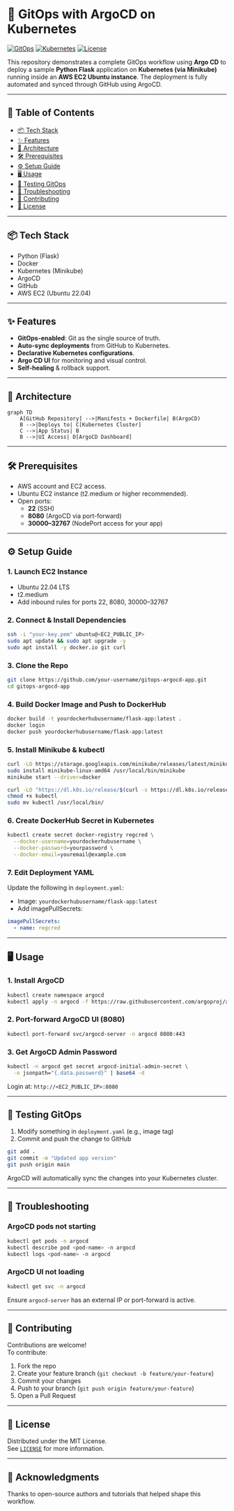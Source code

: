 # 🚀 GitOps with ArgoCD on Kubernetes

[![GitOps](https://img.shields.io/badge/GitOps-Enabled-brightgreen)](https://argoproj.github.io/argo-cd/)
[![Kubernetes](https://img.shields.io/badge/Kubernetes-v1.25+-blue)](https://kubernetes.io/)
[![License](https://img.shields.io/badge/License-MIT-green)](LICENSE)

This repository demonstrates a complete GitOps workflow using **Argo CD** to deploy a sample **Python Flask** application on **Kubernetes (via Minikube)** running inside an **AWS EC2 Ubuntu instance**. The deployment is fully automated and synced through GitHub using ArgoCD.

---

## 📌 Table of Contents

- [📦 Tech Stack](#-tech-stack)
- [✨ Features](#-features)
- [🧩 Architecture](#-architecture)
- [🛠 Prerequisites](#-prerequisites)
- [⚙️ Setup Guide](#-setup-guide)
- [🖥 Usage](#-usage)
- [🔄 Testing GitOps](#-testing-gitops)
- [🐛 Troubleshooting](#-troubleshooting)
- [🤝 Contributing](#-contributing)
- [📜 License](#-license)

---

## 📦 Tech Stack

- Python (Flask)
- Docker
- Kubernetes (Minikube)
- ArgoCD
- GitHub
- AWS EC2 (Ubuntu 22.04)

---

## ✨ Features

- **GitOps-enabled**: Git as the single source of truth.
- **Auto-sync deployments** from GitHub to Kubernetes.
- **Declarative Kubernetes configurations**.
- **Argo CD UI** for monitoring and visual control.
- **Self-healing** & rollback support.

---

## 🧩 Architecture

```mermaid
graph TD
    A[GitHub Repository] -->|Manifests + Dockerfile| B(ArgoCD)
    B -->|Deploys to| C[Kubernetes Cluster]
    C -->|App Status| B
    B -->|UI Access| D[ArgoCD Dashboard]
```

---

## 🛠 Prerequisites

- AWS account and EC2 access.
- Ubuntu EC2 instance (t2.medium or higher recommended).
- Open ports:
  - **22** (SSH)
  - **8080** (ArgoCD via port-forward)
  - **30000–32767** (NodePort access for your app)

---

## ⚙️ Setup Guide

### 1. Launch EC2 Instance

- Ubuntu 22.04 LTS
- t2.medium
- Add inbound rules for ports 22, 8080, 30000–32767

### 2. Connect & Install Dependencies

```bash
ssh -i "your-key.pem" ubuntu@<EC2_PUBLIC_IP>
sudo apt update && sudo apt upgrade -y
sudo apt install -y docker.io git curl
```

### 3. Clone the Repo

```bash
git clone https://github.com/your-username/gitops-argocd-app.git
cd gitops-argocd-app
```

### 4. Build Docker Image and Push to DockerHub

```bash
docker build -t yourdockerhubusername/flask-app:latest .
docker login
docker push yourdockerhubusername/flask-app:latest
```

### 5. Install Minikube & kubectl

```bash
curl -LO https://storage.googleapis.com/minikube/releases/latest/minikube-linux-amd64
sudo install minikube-linux-amd64 /usr/local/bin/minikube
minikube start --driver=docker

curl -LO "https://dl.k8s.io/release/$(curl -s https://dl.k8s.io/release/stable.txt)/bin/linux/amd64/kubectl"
chmod +x kubectl
sudo mv kubectl /usr/local/bin/
```

### 6. Create DockerHub Secret in Kubernetes

```bash
kubectl create secret docker-registry regcred \
  --docker-username=yourdockerhubusername \
  --docker-password=yourpassword \
  --docker-email=youremail@example.com
```

### 7. Edit Deployment YAML

Update the following in `deployment.yaml`:
- Image: `yourdockerhubusername/flask-app:latest`
- Add imagePullSecrets:
```yaml
imagePullSecrets:
  - name: regcred
```

---

## 🖥 Usage

### 1. Install ArgoCD

```bash
kubectl create namespace argocd
kubectl apply -n argocd -f https://raw.githubusercontent.com/argoproj/argo-cd/stable/manifests/install.yaml
```

### 2. Port-forward ArgoCD UI (8080)

```bash
kubectl port-forward svc/argocd-server -n argocd 8080:443
```

### 3. Get ArgoCD Admin Password

```bash
kubectl -n argocd get secret argocd-initial-admin-secret \
  -o jsonpath="{.data.password}" | base64 -d
```

Login at: `http://<EC2_PUBLIC_IP>:8080`

---

## 🔄 Testing GitOps

1. Modify something in `deployment.yaml` (e.g., image tag)
2. Commit and push the change to GitHub

```bash
git add .
git commit -m "Updated app version"
git push origin main
```

ArgoCD will automatically sync the changes into your Kubernetes cluster.

---

## 🐛 Troubleshooting

### ArgoCD pods not starting
```bash
kubectl get pods -n argocd
kubectl describe pod <pod-name> -n argocd
kubectl logs <pod-name> -n argocd
```

### ArgoCD UI not loading
```bash
kubectl get svc -n argocd
```

Ensure `argocd-server` has an external IP or port-forward is active.

---

## 🤝 Contributing

Contributions are welcome!  
To contribute:

1. Fork the repo  
2. Create your feature branch (`git checkout -b feature/your-feature`)  
3. Commit your changes  
4. Push to your branch (`git push origin feature/your-feature`)  
5. Open a Pull Request

---

## 📜 License

Distributed under the MIT License.  
See [`LICENSE`](LICENSE) for more information.

---

## 🙌 Acknowledgments

Thanks to open-source authors and tutorials that helped shape this workflow.

